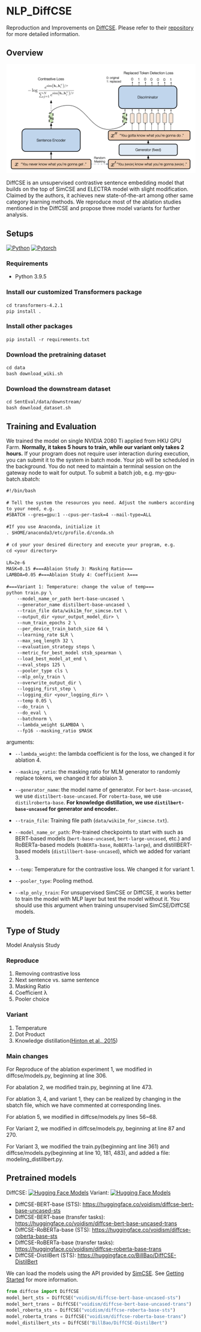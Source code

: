 # NLP_DiffCSE

Reproduction and Improvements on [DiffCSE](https://arxiv.org/abs/2204.10298). Please refer to their [repository](https://github.com/voidism/DiffCSE) for more detailed information.

## Overview

![DiffCSE](diffcse.png)

DiffCSE is an unsupervised contrastive sentence embedding model that builds on the top of SimCSE and ELECTRA model with slight modification. Claimed by the authors, it achieves new state-of-the-art among other same category learning methods. We reproduce most of the ablation studies mentioned in the DiffCSE and propose three model variants for further analysis.

## Setups

[![Python](https://img.shields.io/badge/python-3.9.5-blue?logo=python&logoColor=FED643)](https://www.python.org/downloads/release/python-395/)
[![Pytorch](https://img.shields.io/badge/pytorch-1.7.1-red?logo=pytorch)](https://pytorch.org/get-started/previous-versions/)

### Requirements
* Python 3.9.5

### Install our customized Transformers package
```
cd transformers-4.2.1
pip install .
```

### Install other packages
```
pip install -r requirements.txt
```

### Download the pretraining dataset
```
cd data
bash download_wiki.sh
```

### Download the downstream dataset
```
cd SentEval/data/downstream/
bash download_dataset.sh
```

## Training and Evaluation

We trained the model on single NVIDIA 2080 Ti applied from HKU GPU Farm. **Normally, it takes 5 hours to train, while our variant only takes 2 hours.** If your program does not require user interaction during execution, you can submit it to the system in batch mode. Your job will be scheduled in the background. You do not need to maintain a terminal session on the gateway node to wait for output. To submit a batch job, e.g. my-gpu-batch.sbatch:

```
#!/bin/bash

# Tell the system the resources you need. Adjust the numbers according to your need, e.g. 
#SBATCH --gres=gpu:1 --cpus-per-task=4 --mail-type=ALL

#If you use Anaconda, initialize it
. $HOME/anaconda3/etc/profile.d/conda.sh

# cd your your desired directory and execute your program, e.g.
cd <your directory>

LR=2e-6
MASK=0.15 #===Ablaion Study 3: Masking Ratio===
LAMBDA=0.05 #===Ablaion Study 4: Coefficient λ===

#===Variant 1: Temperature: change the value of temp===
python train.py \
    --model_name_or_path bert-base-uncased \
    --generator_name distilbert-base-uncased \
    --train_file data/wiki1m_for_simcse.txt \
    --output_dir <your_output_model_dir> \
    --num_train_epochs 2 \
    --per_device_train_batch_size 64 \
    --learning_rate $LR \
    --max_seq_length 32 \
    --evaluation_strategy steps \
    --metric_for_best_model stsb_spearman \
    --load_best_model_at_end \
    --eval_steps 125 \
    --pooler_type cls \
    --mlp_only_train \
    --overwrite_output_dir \
    --logging_first_step \
    --logging_dir <your_logging_dir> \
    --temp 0.05 \
    --do_train \
    --do_eval \
    --batchnorm \
    --lambda_weight $LAMBDA \
    --fp16 --masking_ratio $MASK
```

arguments:

* `--lambda_weight`: the lambda coefficient is for the loss, we changed it for ablation 4.
* `--masking_ratio`: the masking ratio for MLM generator to randomly replace tokens, we changed it for ablaion 3.
* `--generator_name`: the model name of generator. For `bert-base-uncased`, we use `distilbert-base-uncased`. For `roberta-base`, we use `distilroberta-base`. **For knowledge distillation, we use `distilbert-base-uncased` for generator and encoder.**.

* `--train_file`: Training file path (`data/wiki1m_for_simcse.txt`). 
* `--model_name_or_path`: Pre-trained checkpoints to start with such as BERT-based models (`bert-base-uncased`, `bert-large-uncased`, etc.) and RoBERTa-based models (`RoBERTa-base`, `RoBERTa-large`), and distillBERT-based models (`distillbert-base-uncased`), which we added for variant 3. 
* `--temp`: Temperature for the contrastive loss. We changed it for variant 1.
* `--pooler_type`: Pooling method.
* `--mlp_only_train`: For unsupervised SimCSE or DiffCSE, it works better to train the model with MLP layer but test the model without it. You should use this argument when training unsupervised SimCSE/DiffCSE models.

## Type of Study

Model Analysis Study

### Reproduce

1. Removing contrastive loss
2. Next sentence vs. same sentence
3. Masking Ratio
4. Coefficient λ
5. Pooler choice

### Variant

1. Temperature
2. Dot Product
3. Knowledge distillation([Hinton et al., 2015](https://arxiv.org/abs/1503.02531)) 

### Main changes

For Reproduce of the ablation experiment 1, we modified in diffcse/models.py, beginning at line 306.

For abalation 2, we modified train.py, beginning at line 473.

For ablation 3, 4, and variant 1, they can be realized by changing in the sbatch file, which we have commented at corresponding lines.

For ablation 5, we modified in diffcse/models.py lines 56~68.

For Variant 2, we modified in diffcse/models.py, beginning at line 87 and 270.

For Variant 3, we modified the train.py(beginning ant line 361) and diffcse/models.py(beginning at line 10, 181, 483), and added a file: modeling_distillbert.py.

## Pretrained models

DiffCSE: [![Hugging Face Models](https://img.shields.io/badge/%F0%9F%A4%97-Models-yellow)](https://huggingface.co/voidism)
Variant: [![Hugging Face Models](https://img.shields.io/badge/%F0%9F%A4%97-Models-yellow)](https://huggingface.co/BillBao)

* DiffCSE-BERT-base (STS): https://huggingface.co/voidism/diffcse-bert-base-uncased-sts
* DiffCSE-BERT-base (transfer tasks): https://huggingface.co/voidism/diffcse-bert-base-uncased-trans
* DiffCSE-RoBERTa-base (STS): https://huggingface.co/voidism/diffcse-roberta-base-sts
* DiffCSE-RoBERTa-base (transfer tasks): https://huggingface.co/voidism/diffcse-roberta-base-trans
* DiffCSE-DistilBert (STS): https://huggingface.co/BillBao/DiffCSE-DistilBert

We can load the models using the API provided by [SimCSE](https://github.com/princeton-nlp/SimCSE). 
See [Getting Started](https://github.com/princeton-nlp/SimCSE#getting-started) for more information.

```python
from diffcse import DiffCSE
model_bert_sts = DiffCSE("voidism/diffcse-bert-base-uncased-sts")
model_bert_trans = DiffCSE("voidism/diffcse-bert-base-uncased-trans")
model_roberta_sts = DiffCSE("voidism/diffcse-roberta-base-sts")
model_roberta_trans = DiffCSE("voidism/diffcse-roberta-base-trans")
model_distilbert_sts = DiffCSE("BillBao/DiffCSE-DistilBert")
```

